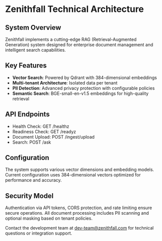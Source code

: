 # Zenithfall Technical Architecture

## System Overview
Zenithfall implements a cutting-edge RAG (Retrieval-Augmented Generation) system designed for enterprise document management and intelligent search capabilities.

## Key Features
- **Vector Search**: Powered by Qdrant with 384-dimensional embeddings
- **Multi-tenant Architecture**: Isolated data per tenant
- **PII Detection**: Advanced privacy protection with configurable policies
- **Semantic Search**: BGE-small-en-v1.5 embeddings for high-quality retrieval

## API Endpoints
- Health Check: GET /healthz
- Readiness Check: GET /readyz  
- Document Upload: POST /ingest/upload
- Search: POST /ask

## Configuration
The system supports various vector dimensions and embedding models. Current configuration uses 384-dimensional vectors optimized for performance and accuracy.

## Security Model
Authentication via API tokens, CORS protection, and rate limiting ensure secure operations. All document processing includes PII scanning and optional masking based on tenant policies.

Contact the development team at dev-team@zenithfall.com for technical questions or integration support.
